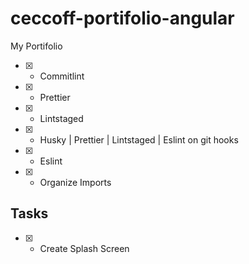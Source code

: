 # ceccoff-portifolio-angular

My Portifolio

- [x] - Commitlint
- [x] - Prettier
- [x] - Lintstaged
- [x] - Husky | Prettier | Lintstaged | Eslint on git hooks
- [x] - Eslint
- [x] - Organize Imports

## Tasks

- [x] - Create Splash Screen
